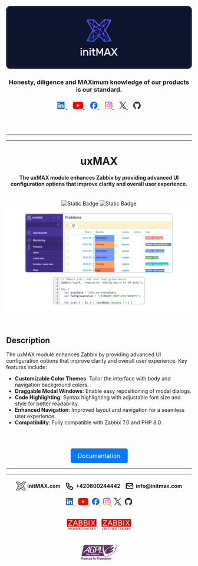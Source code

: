 <!-- *********************************************************************************************************************************** -->
<!-- *** HEADER ************************************************************************************************************************ -->
<!-- *********************************************************************************************************************************** -->
<div align="center">
    <a href="http://www.initmax.com"><img src="./.readme/logo/initMAX_banner.png" alt="initMAX Logo"></a>
    <h3>
        <span>
            Honesty, diligence and MAXimum knowledge of our products is our standard.
        </span>
    </h3>
    <h3>
        <a href="https://www.linkedin.com/company/initmax/">
            <img alt="Static Badge" src="./.readme/logo/linkedin.png">
        </a>&nbsp;&nbsp;&nbsp;
        <a href="https://www.youtube.com/@initmax1">
            <img alt="Static Badge" src="./.readme/logo/youtube.png">
        </a>&nbsp;&nbsp;&nbsp;
        <a href="https://www.facebook.com/initmax">
            <img alt="Static Badge" src="./.readme/logo/facebook.png">
        </a>&nbsp;&nbsp;&nbsp;
        <a href="https://www.instagram.com/initmax/">
            <img alt="Static Badge" src="./.readme/logo/instagram.png">
        </a>&nbsp;&nbsp;&nbsp;
        <a href="https://x.com/initmax">
            <img alt="Static Badge" src="./.readme/logo/x.png">
        </a>&nbsp;&nbsp;&nbsp;
        <a href="https://github.com/initmax">
            <img alt="Static Badge" src="./.readme/logo/github.png">
        </a>
    </h3>
</div>
<br>
<br>

---
---

<div align="center">
    <h1>
        uxMAX <!-- !!! change version !!! -->
    </h1>
    <h4>
        The uxMAX module enhances Zabbix by providing advanced UI configuration options that improve clarity and overall user experience. <!-- !!! change version !!! -->
    </h4>
    <br>
    <img alt="Static Badge" src="https://img.shields.io/badge/Required%20Zabbix%20version-7.0-red"> <!-- !!! change version !!! -->
    <img alt="Static Badge" src="https://img.shields.io/badge/Required%20php%20version-8.0-blue"> <!-- !!! change version !!! -->
    <br>
    <img src="./.readme/screen/uxMAX.png" width="600"> <!-- !!! change version !!! -->
</div>
<br>
<br>

<!-- *********************************************************************************************************************************** -->
<!-- *** BODY ************************************************************************************************************************** -->
<!-- *********************************************************************************************************************************** -->
## Description

The uxMAX module enhances Zabbix by providing advanced UI configuration options that improve clarity and overall user experience. Key features include:

- **Customizable Color Themes**: Tailor the interface with body and navigation background colors.
- **Draggable Modal Windows**: Enable easy repositioning of modal dialogs.
- **Code Highlighting**: Syntax highlighting with adjustable font size and style for better readability.
- **Enhanced Navigation**: Improved layout and navigation for a seamless user experience.
- **Compatibility**: Fully compatible with Zabbix 7.0 and PHP 8.0.

<br><br>
<div align="center">
    <a href="https://www.initmax.com/wiki/uxmax/" style="display: inline-block; padding: 10px 20px; font-size: 16px; color: white; background-color: #007BFF; text-decoration: none; border-radius: 5px;">Documentation</a>
</div>

---
---
<div align="center">
    <h4>
        <a href="https://www.initmax.com/" style="display: inline-flex; align-items: center; gap: 5px; color: inherit; text-decoration: none;">
            <img alt="Static Badge" src="./.readme/logo/initMAX_symbol_cerne.svg" height="24">
            initMAX.com
        </a>&nbsp;&nbsp;&nbsp;
        <a href="tel:+420800244442" style="display: inline-flex; align-items: center; gap: 5px; color: inherit; text-decoration: none;">
            <img alt="Static Badge" src="./.readme/logo/phone.svg" height="24">
            +420800244442
        </a>&nbsp;&nbsp;&nbsp;
        <a href="mailto:info@initmax.com" style="display: inline-flex; align-items: center; gap: 5px; color: inherit; text-decoration: none;">
            <img alt="Static Badge" src="./.readme/logo/mail.svg" height="24">
            info@initmax.com
        </a>
        <br><br>
        <a href="https://www.linkedin.com/company/initmax/">
            <img alt="Static Badge" src="./.readme/logo/linkedin.png">
        </a>&nbsp;
        <a href="https://www.youtube.com/@initmax1">
            <img alt="Static Badge" src="./.readme/logo/youtube.png">
        </a>&nbsp;
        <a href="https://www.facebook.com/initmax">
            <img alt="Static Badge" src="./.readme/logo/facebook.png">
        </a>&nbsp;
        <a href="https://www.instagram.com/initmax/">
            <img alt="Static Badge" src="./.readme/logo/instagram.png">
        </a>&nbsp;
        <a href="https://x.com/initmax">
            <img alt="Static Badge" src="./.readme/logo/x.png">
        </a>&nbsp;
        <a href="https://github.com/initmax">
            <img alt="Static Badge" src="./.readme/logo/github.png">
        </a><br><br><br>
        <a><img src="./.readme/logo/zabbix-premium-partner.png" alt="Zabbix premium partner" width="80"></a>&nbsp;&nbsp;&nbsp;
        <a><img src="./.readme/logo/zabbix-certified-trainer.png" alt="Zabbix certified trainer" width="80"></a>
        <br><br><br>
        <a>
            <img src="./.readme/logo/agplv3.png" width="100">
        </a>
    </h4>
</div>
